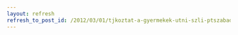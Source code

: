 ```yaml
---
layout: refresh
refresh_to_post_id: /2012/03/01/tjkoztat-a-gyermekek-utni-szli-ptszabadsgrl
---
```

